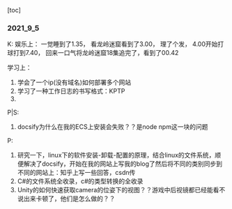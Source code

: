 [toc]


### 2021_9_5
K: 
娱乐上：
一觉睡到了1.35，
看龙岭迷窟看到了3.00，
理了个发，
4.00开始打球打到7.40，
回来一口气将龙岭迷窟18集追完了，看到了00.42

学习上：
1. 学会了一个ip(没有域名)如何部署多个网站
2. 学习了一种工作日志的书写格式：KPTP
3. 


P|S:

1. docsify为什么在我的ECS上安装会失败？？是node npm这一块的问题

P:

1. 研究一下，linux下的软件安装-卸载-配置的原理，结合linux的文件系统，顺便解决了docsify，开始在我的网站上写我的blog了然后将不同的类别同步到不同的网站上：知乎上写一些回答，csdn传
2. C#的文件系统全收录，c#的类型转换的全收录
3. Unity的如何快速获取camera的位姿下的视图？？游戏中后视镜都已经能看不说出来卡顿了，他们是怎么做的？？

